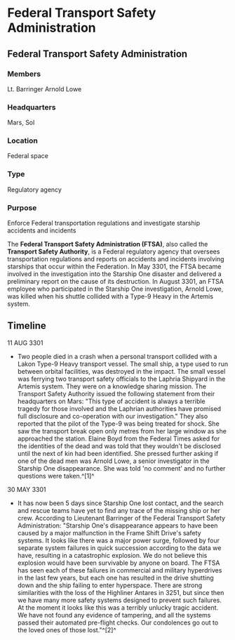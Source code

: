 # Federal Transport Safety Administration
## Federal Transport Safety Administration

### Members

Lt. Barringer
Arnold Lowe

### Headquarters

Mars, Sol

### Location

Federal space

### Type

Regulatory agency

### Purpose

Enforce Federal transportation regulations and investigate starship accidents and incidents

The **Federal Transport Safety Administration (FTSA)**, also called the **Transport Safety Authority**, is a Federal regulatory agency that oversees transportation regulations and reports on accidents and incidents involving starships that occur within the Federation. In May 3301, the FTSA became involved in the investigation into the Starship One disaster and delivered a preliminary report on the cause of its destruction. In August 3301, an FTSA employee who participated in the Starship One investigation, Arnold Lowe, was killed when his shuttle collided with a Type-9 Heavy in the Artemis system.

## Timeline

11 AUG 3301

- Two people died in a crash when a personal transport collided with a Lakon Type-9 Heavy transport vessel. The small ship, a type used to run between orbital facilities, was destroyed in the impact. The small vessel was ferrying two transport safety officials to the Laphria Shipyard in the Artemis system. They were on a knowledge sharing mission. The Transport Safety Authority issued the following statement from their headquarters on Mars: "This type of accident is always a terrible tragedy for those involved and the Laphrian authorities have promised full disclosure and co-operation with our investigation." They also reported that the pilot of the Type-9 was being treated for shock. She saw the transport break open only metres from her large window as she approached the station. Elaine Boyd from the Federal Times asked for the identities of the dead and was told that they wouldn't be disclosed until the next of kin had been identified. She pressed further asking if one of the dead men was Arnold Lowe, a senior investigator in the Starship One disappearance. She was told 'no comment' and no further questions were taken.^[1]^

30 MAY 3301

- It has now been 5 days since Starship One lost contact, and the search and rescue teams have yet to find any trace of the missing ship or her crew. According to Lieutenant Barringer of the Federal Transport Safety Administration: "Starship One's disappearance appears to have been caused by a major malfunction in the Frame Shift Drive's safety systems. It looks like there was a major power surge, followed by four separate system failures in quick succession according to the data we have, resulting in a catastrophic explosion. We do not believe this explosion would have been survivable by anyone on board. The FTSA has seen each of these failures in commercial and military hyperdrives in the last few years, but each one has resulted in the drive shutting down and the ship failing to enter hyperspace. There are strong similarities with the loss of the Highliner Antares in 3251, but since then we have many more safety systems designed to prevent such failures. At the moment it looks like this was a terribly unlucky tragic accident. We have not found any evidence of tampering, and all the systems passed their automated pre-flight checks. Our condolences go out to the loved ones of those lost."^[2]^